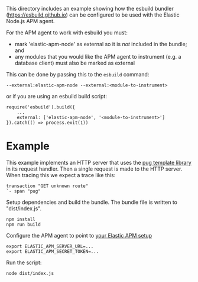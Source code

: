 This directory includes an example showing how the esbuild bundler
(https://esbuild.github.io) can be configured to be used with the Elastic
Node.js APM agent.

For the APM agent to work with esbuild you must:

- mark 'elastic-apm-node' as external so it is *not* included in the bundle; and
- any modules that you would like the APM agent to instrument (e.g. a database
  client) must also be marked as external

This can be done by passing this to the `esbuild` command:

    --external:elastic-apm-node --external:<module-to-instrument>

or if you are using an esbuild build script:

    require('esbuild').build({
        ...
        external: ['elastic-apm-node', '<module-to-instrument>']
    }).catch(() => process.exit(1))


# Example

This example implements an HTTP server that uses the [pug template
library](https://pugjs.org/api/getting-started.html) in its request handler.
Then a single request is made to the HTTP server. When tracing this we
expect a trace like this:

    transaction "GET unknown route"
    `- span "pug"

Setup dependencies and build the bundle. The bundle file is written to
"dist/index.js".

    npm install
    npm run build

Configure the APM agent to point to [your Elastic APM setup](https://www.elastic.co/guide/en/apm/guide/current/apm-quick-start.html)

    export ELASTIC_APM_SERVER_URL=...
    export ELASTIC_APM_SECRET_TOKEN=...

Run the script:

    node dist/index.js

